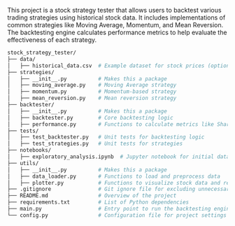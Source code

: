 This project is a stock strategy tester that allows users to backtest various trading strategies using historical stock data. It includes implementations of common strategies like Moving Average, Momentum, and Mean Reversion. The backtesting engine calculates performance metrics to help evaluate the effectiveness of each strategy.

```bash
stock_strategy_tester/
├── data/
│   ├── historical_data.csv  # Example dataset for stock prices (optional placeholder)
├── strategies/
│   ├── __init__.py          # Makes this a package
│   ├── moving_average.py    # Moving Average strategy
│   ├── momentum.py          # Momentum-based strategy
│   ├── mean_reversion.py    # Mean reversion strategy
├── backtester/
│   ├── __init__.py          # Makes this a package
│   ├── backtester.py        # Core backtesting logic
│   ├── performance.py       # Functions to calculate metrics like Sharpe ratio, drawdowns
├── tests/
│   ├── test_backtester.py   # Unit tests for backtesting logic
│   ├── test_strategies.py   # Unit tests for strategies
├── notebooks/
│   ├── exploratory_analysis.ipynb  # Jupyter notebook for initial data analysis
├── utils/
│   ├── __init__.py          # Makes this a package
│   ├── data_loader.py       # Functions to load and preprocess data
│   ├── plotter.py           # Functions to visualize stock data and results
├── .gitignore               # Git ignore file for excluding unnecessary files
├── README.md                # Overview of the project
├── requirements.txt         # List of Python dependencies
├── main.py                  # Entry point to run the backtesting engine
└── config.py                # Configuration file for project settings
```
